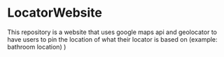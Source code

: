# LocatorWebsite
This repository is a website that uses google maps api and geolocator to have users to pin the location of what their locator is based on (example: bathroom location) )
